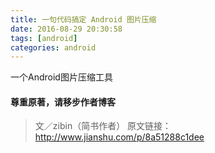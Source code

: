 ```yaml
---
title: 一句代码搞定 Android 图片压缩
date: 2016-08-29 20:30:58
tags: [android]
categories: android
---
```


一个Android图片压缩工具

<!-- more -->

#### 尊重原著，请移步作者博客


>文／zibin（简书作者）
原文链接：http://www.jianshu.com/p/8a51288c1dee
